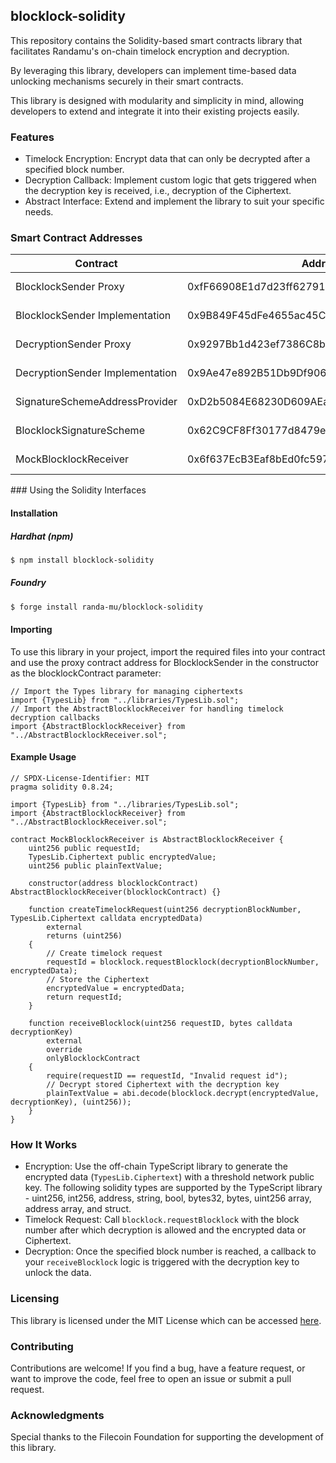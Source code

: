 ## blocklock-solidity

This repository contains the Solidity-based smart contracts library that facilitates Randamu's on-chain timelock encryption and decryption.

By leveraging this library, developers can implement time-based data unlocking mechanisms securely in their smart contracts.

This library is designed with modularity and simplicity in mind, allowing developers to extend and integrate it into their existing projects easily.

### Features
* Timelock Encryption: Encrypt data that can only be decrypted after a specified block number.
* Decryption Callback: Implement custom logic that gets triggered when the decryption key is received, i.e., decryption of the Ciphertext.
* Abstract Interface: Extend and implement the library to suit your specific needs.



### Smart Contract Addresses

| Contract        | Address | Network          |
|-----------------|---------|------------------|
| BlocklockSender Proxy | 0xfF66908E1d7d23ff62791505b2eC120128918F44   | Filecoin Testnet |
| BlocklockSender Implementation | 0x9B849F45dFe4655ac45CA6621b46c0224d3dBf34   | Filecoin Testnet |
| DecryptionSender Proxy | 0x9297Bb1d423ef7386C8b2e6B7BdE377977FBedd3   | Filecoin Testnet |
| DecryptionSender Implementation | 0x9Ae47e892B51Db9Df906C6FB753662072C1a9883   | Filecoin Testnet |
| SignatureSchemeAddressProvider | 0xD2b5084E68230D609AEaAe5E4cF7df9ebDd6375A   | Filecoin Testnet |
| BlocklockSignatureScheme | 0x62C9CF8Ff30177d8479eDaB017f38017bEbf10C2   | Filecoin Testnet |
| MockBlocklockReceiver | 0x6f637EcB3Eaf8bEd0fc597Dc54F477a33BBCA72B   | Filecoin Testnet |


### Using the Solidity Interfaces

#### Installation

##### Hardhat (npm)

```sh
$ npm install blocklock-solidity
```

##### Foundry 
```sh
$ forge install randa-mu/blocklock-solidity
```

#### Importing

To use this library in your project, import the required files into your contract and use the proxy contract address for BlocklockSender in the constructor as the blocklockContract parameter:

```solidity
// Import the Types library for managing ciphertexts
import {TypesLib} from "../libraries/TypesLib.sol";
// Import the AbstractBlocklockReceiver for handling timelock decryption callbacks
import {AbstractBlocklockReceiver} from "../AbstractBlocklockReceiver.sol";
```

#### Example Usage

```solidity
// SPDX-License-Identifier: MIT
pragma solidity 0.8.24;

import {TypesLib} from "../libraries/TypesLib.sol";
import {AbstractBlocklockReceiver} from "../AbstractBlocklockReceiver.sol";

contract MockBlocklockReceiver is AbstractBlocklockReceiver {
    uint256 public requestId;
    TypesLib.Ciphertext public encryptedValue;
    uint256 public plainTextValue;

    constructor(address blocklockContract) AbstractBlocklockReceiver(blocklockContract) {}

    function createTimelockRequest(uint256 decryptionBlockNumber, TypesLib.Ciphertext calldata encryptedData)
        external
        returns (uint256)
    {
        // Create timelock request
        requestId = blocklock.requestBlocklock(decryptionBlockNumber, encryptedData);
        // Store the Ciphertext
        encryptedValue = encryptedData;
        return requestId;
    }

    function receiveBlocklock(uint256 requestID, bytes calldata decryptionKey)
        external
        override
        onlyBlocklockContract
    {
        require(requestID == requestId, "Invalid request id");
        // Decrypt stored Ciphertext with the decryption key
        plainTextValue = abi.decode(blocklock.decrypt(encryptedValue, decryptionKey), (uint256));
    }
}
```

### How It Works

* Encryption: Use the off-chain TypeScript library to generate the encrypted data (`TypesLib.Ciphertext`) with a threshold network public key. The following solidity types are supported by the TypeScript library - uint256, int256, address, string, bool, bytes32, bytes, uint256 array, address array, and struct.
* Timelock Request: Call `blocklock.requestBlocklock` with the block number after which decryption is allowed and the encrypted data or Ciphertext.
* Decryption: Once the specified block number is reached, a callback to your `receiveBlocklock` logic is triggered with the decryption key to unlock the data.

### Licensing

This library is licensed under the MIT License which can be accessed [here](LICENSE).

### Contributing

Contributions are welcome! If you find a bug, have a feature request, or want to improve the code, feel free to open an issue or submit a pull request.

### Acknowledgments

Special thanks to the Filecoin Foundation for supporting the development of this library.
